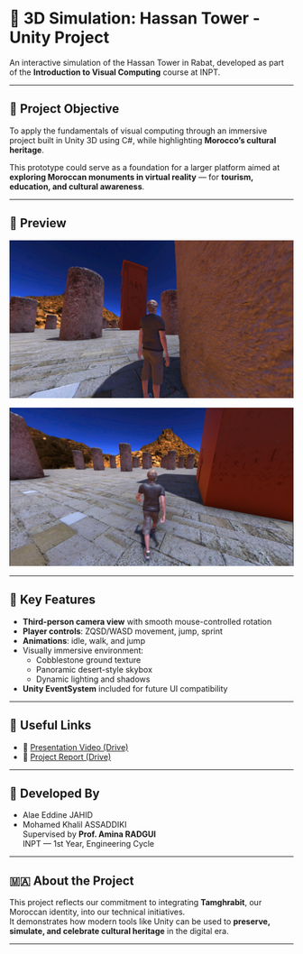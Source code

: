 # 🕌 3D Simulation: Hassan Tower - Unity Project

An interactive simulation of the Hassan Tower in Rabat, developed as part of the **Introduction to Visual Computing** course at INPT.

---

## 🎯 Project Objective

To apply the fundamentals of visual computing through an immersive project built in Unity 3D using C#, while highlighting **Morocco’s cultural heritage**.

This prototype could serve as a foundation for a larger platform aimed at **exploring Moroccan monuments in virtual reality** — for **tourism, education, and cultural awareness**.

---

## 🌄 Preview

![Scene view](./images/scene-view.png)

![Player walking](./images/player-walking.png)

---

## 🧩 Key Features

- **Third-person camera view** with smooth mouse-controlled rotation  
- **Player controls**: ZQSD/WASD movement, jump, sprint  
- **Animations**: idle, walk, and jump  
- Visually immersive environment:  
  - Cobblestone ground texture  
  - Panoramic desert-style skybox  
  - Dynamic lighting and shadows  
- **Unity EventSystem** included for future UI compatibility

---

## 📂 Useful Links

- 🎥 [Presentation Video (Drive)](https://drive.google.com/file/d/1Sls_-BBmr0wCPffzsA-JvIAO9SUi3TDP/view?usp=sharing)  
- 📝 [Project Report (Drive)](https://drive.google.com/file/d/1nwRbEnpvmzppEFgmnGj7FviG2imwkqID/view?usp=sharing)

---

## 👥 Developed By

- Alae Eddine JAHID  
- Mohamed Khalil ASSADDIKI  
Supervised by **Prof. Amina RADGUI**  
INPT — 1st Year, Engineering Cycle

---

## 🇲🇦 About the Project

This project reflects our commitment to integrating **Tamghrabit**, our Moroccan identity, into our technical initiatives.  
It demonstrates how modern tools like Unity can be used to **preserve, simulate, and celebrate cultural heritage** in the digital era.

---

